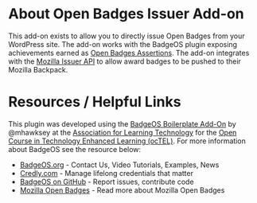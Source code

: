 About Open Badges Issuer Add-on
============
This add-on exists to allow you to directly issue Open Badges from your WordPress site. The add-on works with the BadgeOS plugin exposing achievements earned as [Open Badges Assertions](https://github.com/mozilla/openbadges-specification/blob/master/Assertion/latest.md). The add-on integrates with the [Mozilla Issuer API](https://github.com/mozilla/openbadges/blob/development/docs/apis/issuer_api.md) to allow award badges to be pushed to their Mozilla Backpack.

Resources / Helpful Links
============

This plugin was developed using the [BadgeOS Boilerplate Add-On](https://github.com/opencredit/BadgeOS-Boilerplate-Add-on) by @mhawksey at the [Association for Learning Technology](http://alt.ac.uk) for the [Open Course in Technology Enhanced Learning (ocTEL)](http://octel.alt.ac.uk). For more information about BadgeOS see the resource below:

* [BadgeOS.org](http://badgeos.org/ "BadgeOS web site") - Contact Us, Video Tutorials, Examples, News
* [Credly.com](https://credly.com/ "Credly web site") - Manage lifelong credentials that matter
* [BadgeOS on GitHub](https://github.com/opencredit/badgeos "BadgeOS on GitHub") - Report issues, contribute code
* [Mozilla Open Badges](http://www.openbadges.org/) - Read more about Mozilla Open Badges
